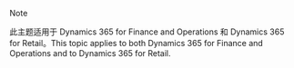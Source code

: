 > [!NOTE]
> <span data-ttu-id="8c30b-101">此主题适用于 Dynamics 365 for Finance and Operations 和 Dynamics 365 for Retail。</span><span class="sxs-lookup"><span data-stu-id="8c30b-101">This topic applies to both Dynamics 365 for Finance and Operations and to Dynamics 365 for Retail.</span></span> 
